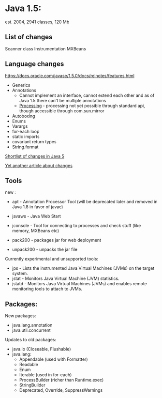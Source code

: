 # Java 1.5:
 
est. 2004, 2941 classes, 120 Mb

## List of changes

Scanner class
Instrumentation
MXBeans



## Language changes

https://docs.oracle.com/javase/1.5.0/docs/relnotes/features.html

 - Generics
 - Annotations
   - Cannot implement an interface, cannot extend each other and as of Java 1.5 there can't be multiple annotations
   - [Processing](http://hannesdorfmann.com/annotation-processing/annotationprocessing101) - processing not yet possible through standard api, though accessible through com.sun.mirror
 - Autoboxing
 - Enums
 - Varargs
 - for-each loop
 - static imports
 - covariant return types
 - String.format

[Shortlist of changes in Java 5](https://www.oracle.com/technical-resources/articles/java/java-5-features.html)

[Yet another article about changes](https://www.cs.indiana.edu/classes/jett/sstamm/)

## Tools

new :

 - apt - Annotation Processor Tool (will be deprecated later and removed in Java 1.8 in favor of javac)
 - javaws - Java Web Start
 - jconsole - Tool for connecting to processes and check stuff (like memory, MXBeans etc)
 
 - pack200 - packages jar for web deployment
 - unpack200 - unpacks the jar file
 
Currently experimental and unsupported tools:
 - jps - Lists the instrumented Java Virtual Machines (JVMs) on the target system.
 - jstat - Monitors Java Virtual Machine (JVM) statistics.
 - jstatd - Monitors Java Virtual Machines (JVMs) and enables remote monitoring tools to attach to JVMs.

## Packages:

New packages:

 - java.lang.annotation
 - java.util.concurrent
 
Updates to old packages:
  
  - java.io (Closeable, Flushable)
  - java.lang:
    - Appendable (used with Formatter)
    - Readable
    - Enum
    - Iterable (used in for-each)
    - ProcessBuilder (richer than Runtime.exec)
    - StringBuilder
    - Deprecated, Override, SuppressWarnings